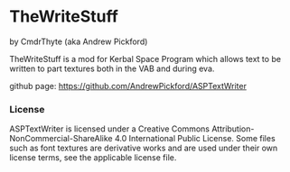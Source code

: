 TheWriteStuff
=============

by CmdrThyte (aka Andrew Pickford)

TheWriteStuff is a mod for Kerbal Space Program which allows text to be written to part textures both in the VAB and
during eva.

github page: https://github.com/AndrewPickford/ASPTextWriter

### License

ASPTextWriter is licensed under a Creative Commons Attribution-NonCommercial-ShareAlike 4.0 International Public
License. Some files such as font textures are derivative works and are used under their own license terms, see the
applicable license file.